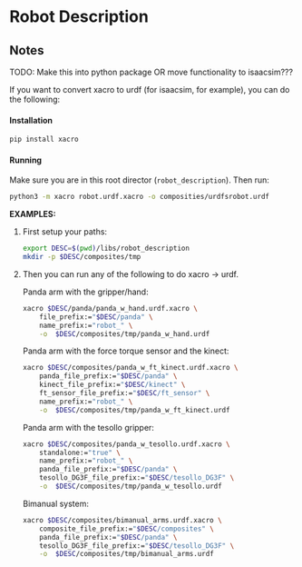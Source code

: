 # Robot Description


## Notes
TODO: Make this into python package OR move functionality to isaacsim???

If you want to convert xacro to urdf (for isaacsim, for example), you can do the following:
#### Installation
```bash
pip install xacro
```
#### Running
Make sure you are in this root director (`robot_description`). Then run:
```bash
python3 -m xacro robot.urdf.xacro -o composities/urdfsrobot.urdf
```



**EXAMPLES:** <br>
1. First setup your paths:
    ```bash
    export DESC=$(pwd)/libs/robot_description
    mkdir -p $DESC/composites/tmp
    ```
2. Then you can run any of the following to do xacro -> urdf.
  
    Panda arm with the gripper/hand:
    ```bash
    xacro $DESC/panda/panda_w_hand.urdf.xacro \
        file_prefix:="$DESC/panda" \
        name_prefix:="robot_" \
        -o  $DESC/composites/tmp/panda_w_hand.urdf
    ```



    Panda arm with the force torque sensor and the kinect:

    ```bash
    xacro $DESC/composites/panda_w_ft_kinect.urdf.xacro \
        panda_file_prefix:="$DESC/panda" \
        kinect_file_prefix:="$DESC/kinect" \
        ft_sensor_file_prefix:="$DESC/ft_sensor" \
        name_prefix:="robot_" \
        -o  $DESC/composites/tmp/panda_w_ft_kinect.urdf
    ```

    Panda arm with the tesollo gripper:

    ```bash
    xacro $DESC/composites/panda_w_tesollo.urdf.xacro \
        standalone:="true" \
        name_prefix:="robot_" \
        panda_file_prefix:="$DESC/panda" \
        tesollo_DG3F_file_prefix:="$DESC/tesollo_DG3F" \
        -o  $DESC/composites/tmp/panda_w_tesollo.urdf
    ```

    Bimanual system:
    ```bash
    xacro $DESC/composites/bimanual_arms.urdf.xacro \
        composite_file_prefix:="$DESC/composites" \
        panda_file_prefix:="$DESC/panda" \
        tesollo_DG3F_file_prefix:="$DESC/tesollo_DG3F" \
        -o  $DESC/composites/tmp/bimanual_arms.urdf
    ```